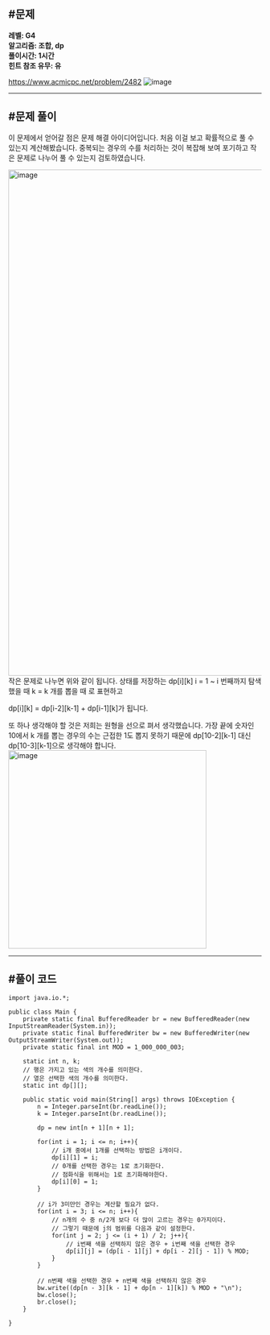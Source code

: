 ## **#문제**         

**레벨: G4  
알고리즘: 조합, dp**  
**풀이시간: 1시간  
힌트 참조 유무: 유**

https://www.acmicpc.net/problem/2482
![image](https://github.com/user-attachments/assets/6c95fce2-35de-4ee7-b846-c815040915c2)

---

## **#문제 풀이**        

이 문제에서 얻어갈 점은 문제 해결 아이디어입니다. 처음 이걸 보고 확률적으로 풀 수 있는지 계산해봤습니다. 중복되는 경우의 수를 처리하는 것이 복잡해 보여 포기하고 작은 문제로 나누어 풀 수 있는지 검토하였습니다.

<img width="1005" alt="image" src="https://github.com/user-attachments/assets/6e2ead55-1193-4127-ae6f-991b2d838ce6" />
작은 문제로 나누면 위와 같이 됩니다. 상태를 저장하는 dp[i][k]   i = 1 ~ i 번째까지 탐색했을 때   k = k 개를 뽑을 때   로 표현하고 

dp[i][k] = dp[i-2][k-1] + dp[i-1][k]가 됩니다.

또 하나 생각해야 할 것은 저희는 원형을 선으로 펴서 생각했습니다. 가장 끝에 숫자인 10에서 k 개를 뽑는 경우의 수는 근접한 1도 뽑지 못하기 때문에 dp[10-2][k-1] 대신 dp[10-3][k-1]으로 생각해야 합니다.
<img width="394" alt="image" src="https://github.com/user-attachments/assets/afb65aaf-d6d8-47c4-9c6f-736763400bb3" />



---

## **#풀이 코드**      



```
import java.io.*;

public class Main {
    private static final BufferedReader br = new BufferedReader(new InputStreamReader(System.in));
    private static final BufferedWriter bw = new BufferedWriter(new OutputStreamWriter(System.out));
    private static final int MOD = 1_000_000_003;

    static int n, k;
    // 행은 가지고 있는 색의 개수를 의미한다.
    // 열은 선택한 색의 개수를 의미한다.
    static int dp[][];

    public static void main(String[] args) throws IOException {
        n = Integer.parseInt(br.readLine());
        k = Integer.parseInt(br.readLine());

        dp = new int[n + 1][n + 1];

        for(int i = 1; i <= n; i++){
            // i개 중에서 1개를 선택하는 방법은 i개이다.
            dp[i][1] = i;
            // 0개를 선택한 경우는 1로 초기화한다.
            // 점화식을 위해서는 1로 초기화해야한다.
            dp[i][0] = 1;
        }

        // i가 3미만인 경우는 계산할 필요가 없다.
        for(int i = 3; i <= n; i++){
            // n개의 수 중 n/2개 보다 더 많이 고르는 경우는 0가지이다.
            // 그렇기 때문에 j의 범위를 다음과 같이 설정한다.
            for(int j = 2; j <= (i + 1) / 2; j++){
                // i번째 색을 선택하지 않은 경우 + i번째 색을 선택한 경우
                dp[i][j] = (dp[i - 1][j] + dp[i - 2][j - 1]) % MOD;
            }
        }

        // n번째 색을 선택한 경우 + n번째 색을 선택하지 않은 경우
        bw.write((dp[n - 3][k - 1] + dp[n - 1][k]) % MOD + "\n");
        bw.close();
        br.close();
    }

}
```
